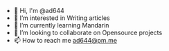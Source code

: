 - 👋 Hi, I'm @ad644
- 👀 I’m interested in Writing articles
- 🌱 I’m currently learning Mandarin
- 💞️ I’m looking to collaborate on Opensource projects
- 📫 How to reach me ad644@pm.me

<!---
ad644/ad644 is a ✨ special ✨ repository because its `README.md` (this file) appears on your GitHub profile.
You can click the Preview link to take a look at your changes.
--->

